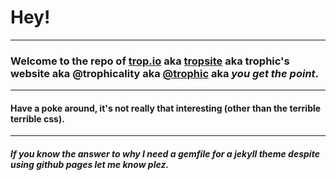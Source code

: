 # Hey!
----
### Welcome to the repo of [trop.io](http://trop.io) aka [tropsite](github.com/trophic/tropsite) aka **trophic's website** aka **@trophicality** aka [@trophic](github.com/trophic/) aka *you get the point*.
-----
#### Have a poke around, it's not really that interesting (other than the terrible terrible css).
------
##### If you know the answer to why I need a gemfile for a jekyll theme despite using github pages let me know plez.
